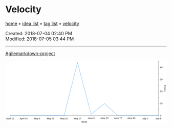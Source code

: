 # Velocity

[home](index.md) • [idea list](ideas.md) • [tag list](tags.md) • [velocity](velocity.md)

Created: 2018-07-04 02:40 PM  
Modified: 2018-07-05 03:44 PM  

---

[Agilemarkdown-project](agilemarkdown-project.md)

![velocity](velocity/agilemarkdown-project.png)

